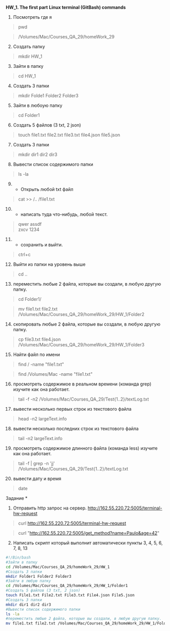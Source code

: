 **HW_1. The first part**
**Linux terminal (GitBash) commands**

1) Посмотреть где я

>pwd


>/Volumes/Mac/Courses_QA_29/homeWork_29

2) Создать папку

> mkdir HW_1

3) Зайти в папку

> cd HW_1

4) Создать 3 папки 
 
> mkdir Folde1 Folder2 Folder3

5) Зайти в любоую папку 
 
> cd Folder1

6) Создать 5 файлов (3 txt, 2 json) 

> touch file1.txt file2.txt file3.txt file4.json file5.json

7) Создать 3 папки 

> mkdir dir1 dir2 dir3

8. Вывести список содержимого папки 

> ls -la

9) + Открыть любой txt файл 
 
> cat >> /.. /file1.txt

10) + написать туда что-нибудь, любой текст. 
  
> qwer
assdf  
zxcv
1234

11) + сохранить и выйти.

> ctrl+c

12) Выйти из папки на уровень выше 

> cd ..

13) переместить любые 2 файла, которые вы создали, в любую другую папку.

> cd Folder1/

> mv file1.txt file2.txt /Volumes/Mac/Courses_QA_29/homeWork_29/HW_1/Folder2

14) скопировать любые 2 файла, которые вы создали, в любую другую папку.

> cp file3.txt file4.json /Volumes/Mac/Courses_QA_29/homeWork_29/HW_1/Folder3

15) Найти файл по имени
 
> find / -name "file1.txt"

>find /Volumes/Mac -name "file1.txt"

16) просмотреть содержимое в реальном времени (команда grep) изучите как она работает.

>tail -f -n2 /Volumes/Mac/Courses_QA_29/Test\{1..2\}/textLog.txt

17) вывести несколько первых строк из текстового файла

>head -n2 largeText.info

18) вывести несколько последних строк из текстового файла

>tail -n2 largeText.info

19) просмотреть содержимое длинного файла (команда less) изучите как она работает.

>tail -f | grep -n 'jj' /Volumes/Mac/Courses_QA_29/Test\{1..2\}/textLog.txt

20) вывести дату и время

>date


Задание *
1) Отправить http запрос на сервер. http://162.55.220.72:5005/terminal-hw-request
 
>curl http://162.55.220.72:5005/terminal-hw-request
 
>curl "http://162.55.220.72:5005/get_method?name=Paulo&age=42"

2) Написать скрипт который выполнит автоматически пункты 3, 4, 5, 6, 7, 8, 13
 
```bash
#!/Bin/bash
#Зайти в папку 
cd /Volumes/Mac/Courses_QA_29/homeWork_29/HW_1
#Создать 3 папки
mkdir Folder1 Folder2 Folder3
#Зайти в любую папку
cd /Volumes/Mac/Courses_QA_29/homeWork_29/HW_1/Folder1
#Создать 5 файлов (3 txt, 2 json)
touch File1.txt File2.txt File3.txt File4.json File5.json
#Создать 3 папки
mkdir dir1 dir2 dir3
#Вывести список содержимого папки
ls -la
#переместить любые 2 файла, которые вы создали, в любую другую папку.
mv file1.txt file2.txt /Volumes/Mac/Courses_QA_29/homeWork_29/HW_1/Folder2
```